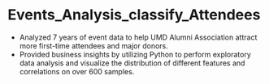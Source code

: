 # Events_Analysis_classify_Attendees
- Analyzed 7 years of event data to help UMD Alumni Association attract more first-time attendees and major donors.
- Provided business insights by utilizing Python to perform exploratory data analysis and visualize the distribution of different features and correlations on over 600 samples.
